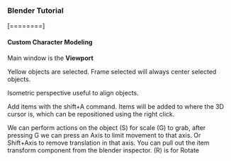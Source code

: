 ### Blender Tutorial


[========]


#### Custom Character Modeling

Main window is the **Viewport**

Yellow objects are selected. Frame selected will always center selected objects.

Isometric perspective useful to align objects.

Add items with the shift+A command.  Items will be added to where the 3D cursor is, which can be repositioned using the right click.

We can perform actions on the object (S) for scale (G) to grab, after pressing G we can press an Axis to limit movement to that axis. Or Shift+Axis to remove translation in that axis. You can pull out the item transform component from the blender inspector. (R) is for Rotate
